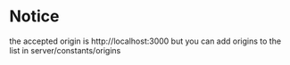 # Notice

the accepted origin is http://localhost:3000 but you can add origins to the list in server/constants/origins
